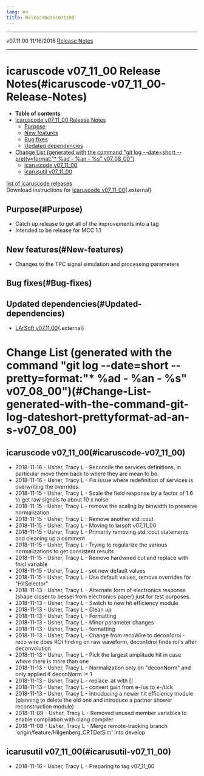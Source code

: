 ```yaml
---
lang: en
title: ReleaseNotes071100
---
```


  ----------- ------------ -- -- ------------------------------------------------------
  v07.11.00   11/16/2018         [Release Notes](ReleaseNotes071100.html)
  ----------- ------------ -- -- ------------------------------------------------------



icaruscode v07\_11\_00 Release Notes(#icaruscode-v07_11_00-Release-Notes)
==========================================================================================

-   **Table of contents**
-   [icaruscode v07\_11\_00 Release
    Notes](#icaruscode-v07_11_00-Release-Notes)
    -   [Purpose](#Purpose)
    -   [New features](#New-features)
    -   [Bug fixes](#Bug-fixes)
    -   [Updated dependencies](#Updated-dependencies)
-   [Change List (generated with the command \"git log \--date=short
    \--pretty=format:\"\* %ad - %an - %s\"
    v07\_08\_00\")](#Change-List-generated-with-the-command-git-log-dateshort-prettyformat-ad-an-s-v07_08_00)
    -   [icaruscode v07\_11\_00](#icaruscode-v07_11_00)
    -   [icarusutil v07\_11\_00](#icarusutil-v07_11_00)

[list of icaruscode
releases](List_of_ICARUS_code_releases.html)\
Download instructions for [icaruscode
v07\_11\_00](http://scisoft.fnal.gov/scisoft/bundles/sbnd/v07_11_00/icaruscode-v07_11_00.html){.external}



Purpose(#Purpose)
----------------------------------

-   Catch up release to get all of the improvements into a tag
-   Intended to be release for MCC 1.1



New features(#New-features)
--------------------------------------------

-   Changes to the TPC signal simulation and processing parameters



Bug fixes(#Bug-fixes)
--------------------------------------



Updated dependencies(#Updated-dependencies)
------------------------------------------------------------

-   [LArSoft
    v07.11.00](https://cdcvs.fnal.gov/redmine/projects/larsoft/wiki/ReleaseNotes071100){.external}



Change List (generated with the command \"git log \--date=short \--pretty=format:\"\* %ad - %an - %s\" v07\_08\_00\")(#Change-List-generated-with-the-command-git-log-dateshort-prettyformat-ad-an-s-v07_08_00)
================================================================================================================================================================================================================================



icaruscode v07\_11\_00(#icaruscode-v07_11_00)
--------------------------------------------------------------

-   2018-11-16 - Usher, Tracy L - Reconcile the services definitions, in
    particular move them back to where they are mean to be.
-   2018-11-16 - Usher, Tracy L - Fix issue where redefinition of
    services is overwriting the overrides.
-   2018-11-15 - Usher, Tracy L - Scale the field response by a factor
    of 1.6 to get raw signals to about 10 x noise
-   2018-11-15 - Usher, Tracy L - remove the scaling by binwidth to
    preserve normalization
-   2018-11-15 - Usher, Tracy L - Remove another std::cout
-   2018-11-15 - Usher, Tracy L - Moving to larsoft v07\_11\_00
-   2018-11-15 - Usher, Tracy L - Primarily removing std::cout
    statements and cleaning up a comment
-   2018-11-15 - Usher, Tracy L - Trying to regularize the various
    normalizations to get consistent results
-   2018-11-15 - Usher, Tracy L - Remove hardwired cut and replace with
    fhicl variable
-   2018-11-15 - Usher, Tracy L - set new default values
-   2018-11-15 - Usher, Tracy L - Use default values, remove overrides
    for \"HitSelector\"
-   2018-11-13 - Usher, Tracy L - Alternate form of electronics response
    (shape closer to bessel from electronics paper) just for test
    purposes.
-   2018-11-13 - Usher, Tracy L - Switch to new hit efficiency module
-   2018-11-13 - Usher, Tracy L - Clean up
-   2018-11-13 - Usher, Tracy L - Formatting
-   2018-11-13 - Usher, Tracy L - Minor parameter changes
-   2018-11-13 - Usher, Tracy L - formatting
-   2018-11-13 - Usher, Tracy L - Change from recoWire to decon1droi -
    reco wire does ROI finding on raw waveform, decon1droi finds roi\'s
    after deconvolution
-   2018-11-13 - Usher, Tracy L - Pick the largest amplitude hit in case
    where there is more than one
-   2018-11-13 - Usher, Tracy L - Normalization only on \"deconNorm\"
    and only applied if deconNorm != 1
-   2018-11-13 - Usher, Tracy L - replace .at with \[\]
-   2018-11-13 - Usher, Tracy L - convert gain from e-/us to e-/tick
-   2018-11-13 - Usher, Tracy L - Introducing a newer hit efficiency
    module (planning to delete the old one and introduce a partner
    shower reconstruction module)
-   2018-11-09 - Usher, Tracy L - Removed unused member variables to
    enable compilation with clang compiler
-   2018-11-09 - Usher, Tracy L - Merge remote-tracking branch
    \'origin/feature/Hilgenberg\_CRTDetSim\' into develop



icarusutil v07\_11\_00(#icarusutil-v07_11_00)
--------------------------------------------------------------

-   2018-11-16 - Usher, Tracy L - Preparing to tag v07\_11\_00
